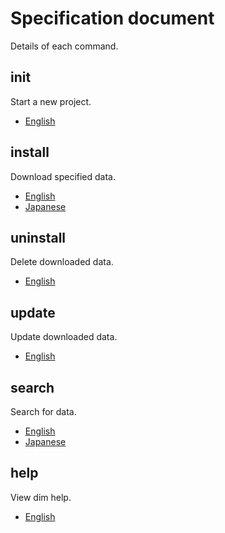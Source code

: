 # Specification document

Details of each command.

## init

Start a new project.

- [English](en/init.md)

## install

Download specified data.

- [English](en/install.md)
- [Japanese](ja/install.md)

## uninstall

Delete downloaded data.

- [English](en/uninstall.md)

## update

Update downloaded data.

- [English](en/update.md)

## search

Search for data.

- [English](en/search.md)
- [Japanese](ja/search.md)

## help

View dim help.

- [English](en/help.md)
